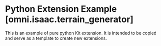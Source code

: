 # Python Extension Example [omni.isaac.terrain_generator]

This is an example of pure python Kit extension. It is intended to be copied and serve as a template to create new extensions.

